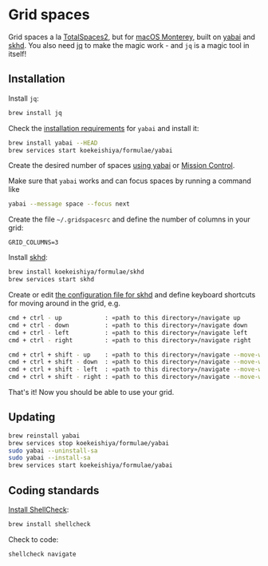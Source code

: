 # Grid spaces

Grid spaces a la [TotalSpaces2](https://totalspaces.binaryage.com/), but for
[macOS Monterey](https://www.apple.com/macos/monterey/), built on
[yabai](https://github.com/koekeishiya/yabai) and
[skhd](https://github.com/koekeishiya/skhd). You also need
[jq](https://stedolan.github.io/jq/) to make the magic work - and `jq` is a
magic tool in itself!

## Installation

Install `jq`:

```sh
brew install jq
```

Check the [installation
requirements](https://github.com/koekeishiya/yabai/wiki#installation-requirements)
for `yabai` and install it:

```sh
brew install yabai --HEAD
brew services start koekeishiya/formulae/yabai
```

Create the desired number of spaces [using
yabai](https://github.com/koekeishiya/yabai/wiki/Commands#create-and-destroy-spaces)
or [Mission Control](https://support.apple.com/en-us/HT204100).

Make sure that `yabai` works and can focus spaces by running a command like

```sh
yabai --message space --focus next
```

Create the file `~/.gridspacesrc` and define the number of columns in your grid:

```dotenv
GRID_COLUMNS=3
```

Install [skhd](https://github.com/koekeishiya/skhd#install):

```sh
brew install koekeishiya/formulae/skhd
brew services start skhd
```

Create or edit [the configuration file for
skhd](https://github.com/koekeishiya/skhd#configuration) and define keyboard
shortcuts for moving around in the grid, e.g.

```sh
cmd + ctrl - up            : «path to this directory»/navigate up
cmd + ctrl - down          : «path to this directory»/navigate down
cmd + ctrl - left          : «path to this directory»/navigate left
cmd + ctrl - right         : «path to this directory»/navigate right

cmd + ctrl + shift - up    : «path to this directory»/navigate --move-window up
cmd + ctrl + shift - down  : «path to this directory»/navigate --move-window down
cmd + ctrl + shift - left  : «path to this directory»/navigate --move-window left
cmd + ctrl + shift - right : «path to this directory»/navigate --move-window right
```

That's it! Now you should be able to use your grid.

## Updating

```sh
brew reinstall yabai
brew services stop koekeishiya/formulae/yabai
sudo yabai --uninstall-sa
sudo yabai --install-sa
brew services start koekeishiya/formulae/yabai
```

## Coding standards

[Install ShellCheck](https://github.com/koalaman/shellcheck#installing):

```sh
brew install shellcheck
```

Check to code:

```sh
shellcheck navigate
```
